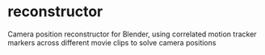 # reconstructor
Camera position reconstructor for Blender, using correlated motion tracker markers across different movie clips to solve camera positions
